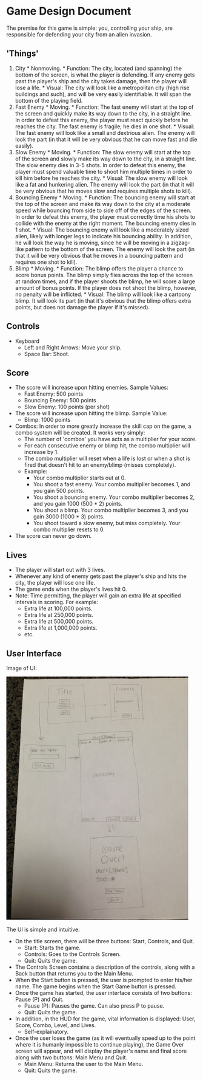 # Game Design Document
The premise for this game is simple: you, controlling your ship, are responsible for defending your city from an alien invasion.

## 'Things'
  1. City
    * Nonmoving.
    * Function: The city, located (and spanning) the bottom of the screen, is what the player is defending. If any enemy gets past the player's ship and the city takes damage, then the player will lose a life.
    * Visual: The city will look like a metropolitan city (high rise buildings and such), and will be very easily identifiable. It will span the bottom of the playing field.
  1. Fast Enemy
    * Moving.
    * Function: The fast enemy will start at the top of the screen and quickly make its way down to the city, in a straight line. In order to defeat this enemy, the player must react quickly before he reaches the city. The fast enemy is fragile; he dies in one shot.
    * Visual: The fast enemy will look like a small and dextrious alien. The enemy will look the part (in that it will be very obvious that he can move fast and die easily).
  1. Slow Enemy
    * Moving.
    * Function: The slow enemy will start at the top of the screen and slowly make its way down to the city, in a straight line. The slow enemy dies in 3-5 shots. In order to defeat this enemy, the player must spend valuable time to shoot him multiple times in order to kill him before he reaches the city.
    * Visual: The slow enemy will look like a fat and hunkering alien. The enemy will look the part (in that it will be very obvious that he moves slow and requires multiple shots to kill).
  1. Bouncing Enemy
    * Moving.
    * Function: The bouncing enemy will start at the top of the screen and make its way down to the city at a moderate speed while bouncing from side to side off of the edges of the screen. In order to defeat this enemy, the player must correctly time his shots to collide with the enemy at the right moment. The bouncing enemy dies in 1 shot.
    * Visual: The bouncing enemy will look like a moderately sized alien, likely with longer legs to indicate his bouncing ability. In addition, he will look the way he is moving, since he will be moving in a zigzag-like pattern to the bottom of the screen. The enemy will look the part (in that it will be very obvious that he moves in a bouncing pattern and requires one shot to kill).
  1. Blimp
    * Moving.
    * Function: The blimp offers the player a chance to score bonus points. The blimp simply flies across the top of the screen at random times, and if the player shoots the blimp, he will score a large amount of bonus points. If the player does not shoot the blimp, however, no penalty will be inflicted.
    * Visual: The blimp will look like a cartoony blimp. It will look its part (in that it's obvious that the blimp offers extra points, but does not damage the player if it's missed).

## Controls
  + Keyboard
    * Left and Right Arrows: Move your ship.
    * Space Bar: Shoot.

## Score
  + The score will increase upon hitting enemies. Sample Values:
    * Fast Enemy: 500 points
    * Bouncing Enemy: 500 points
    * Slow Enemy: 100 points (per shot)
  + The score will increase upon hitting the blimp. Sample Value:
    * Blimp: 1000 points
  + Combos: In order to more greatly increase the skill cap on the game, a combo system will be created. It works very simply:
    * The number of 'combos' you have acts as a multiplier for your score.
    * For each consecutive enemy or blimp hit, the combo multiplier will increase by 1.
    * The combo multiplier will reset when a life is lost or when a shot is fired that doesn't hit to an enemy/blimp (misses completely).
    * Example:
      - Your combo multiplier starts out at 0.
      - You shoot a fast enemy. Your combo multiplier becomes 1, and you gain 500 points.
      - You shoot a bouncing enemy. Your combo multiplier becomes 2, and you gain 1000 (500 * 2) points.
      - You shoot a blimp. Your combo multiplier becomes 3, and you gain 3000 (1000 * 3) points.
      - You shoot toward a slow enemy, but miss completely. Your combo multiplier resets to 0.
  + The score can never go down.

## Lives
  + The player will start out with 3 lives.
  + Whenever any kind of enemy gets past the player's ship and hits the city, the player will lose one life.
  + The game ends when the player's lives hit 0.
  + Note: Time permitting, the player will gain an extra life at specified intervals in scoring. For example:
    * Extra life at 100,000 points.
    * Extra life at 250,000 points.
    * Extra life at 500,000 points.
    * Extra life at 1,000,000 points.
    * etc.

## User Interface
Image of UI:

![game_duvoisin](userinterface.JPG "User Interface")

The UI is simple and intuitive:
  + On the title screen, there will be three buttons: Start, Controls, and Quit.
    * Start: Starts the game.
    * Controls: Goes to the Controls Screen.
    * Quit: Quits the game.
  + The Controls Screen contains a description of the controls, along with a Back button that returns you to the Main Menu.
  + When the Start button is pressed, the user is prompted to enter his/her name. The game begins when the Start Game button is pressed.
  + Once the game has started, the user interface consists of two buttons: Pause (P) and Quit.
    * Pause (P): Pauses the game. Can also press P to pause.
    * Quit: Quits the game.
  + In addition, in the HUD for the game, vital information is displayed: User, Score, Combo, Level, and Lives.
    * Self-explainatory.
  + Once the user loses the game (as it will eventually speed up to the point where it is humanly impossible to continue playing), the Game Over screen will appear, and will display the player's name and final score along with two buttons: Main Menu and Quit.
    * Main Menu: Returns the user to the Main Menu.
    * Quit: Quits the game.
